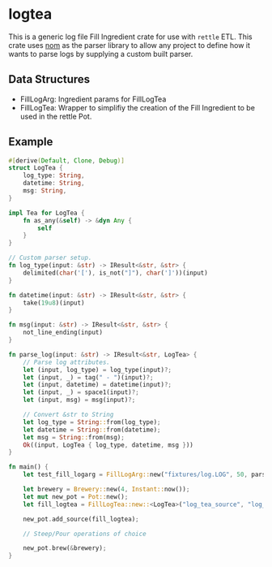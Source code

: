# logtea
This is a generic log file Fill Ingredient crate for use with `rettle` ETL. This crate uses [nom](https://docs.rs/nom/) as the parser library to allow any project to define how it wants to parse logs by supplying a custom built parser.

## Data Structures
- FillLogArg: Ingredient params for FillLogTea
- FillLogTea: Wrapper to simplifiy the creation of the Fill Ingredient to be used in the rettle Pot.

## Example
```rust
#[derive(Default, Clone, Debug)]
struct LogTea {
    log_type: String,
    datetime: String,
    msg: String,
}

impl Tea for LogTea {
    fn as_any(&self) -> &dyn Any {
        self
    }
}

// Custom parser setup.
fn log_type(input: &str) -> IResult<&str, &str> {
    delimited(char('['), is_not("]"), char(']'))(input)
}

fn datetime(input: &str) -> IResult<&str, &str> {
    take(19u8)(input)
}

fn msg(input: &str) -> IResult<&str, &str> {
    not_line_ending(input)
}

fn parse_log(input: &str) -> IResult<&str, LogTea> {
    // Parse log attributes.
    let (input, log_type) = log_type(input)?;
    let (input, _) = tag(" - ")(input)?;
    let (input, datetime) = datetime(input)?;
    let (input, _) = space1(input)?;
    let (input, msg) = msg(input)?;

    // Convert &str to String
    let log_type = String::from(log_type);
    let datetime = String::from(datetime);
    let msg = String::from(msg);
    Ok((input, LogTea { log_type, datetime, msg }))
}

fn main() {
    let test_fill_logarg = FillLogArg::new("fixtures/log.LOG", 50, parse_log);

    let brewery = Brewery::new(4, Instant::now());
    let mut new_pot = Pot::new();
    let fill_logtea = FillLogTea::new::<LogTea>("log_tea_source", "log_fixture", test_fill_logarg);

    new_pot.add_source(fill_logtea);

    // Steep/Pour operations of choice

    new_pot.brew(&brewery);
}
```
